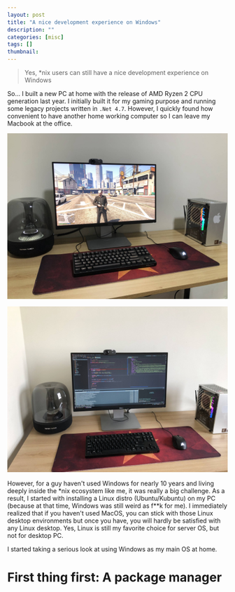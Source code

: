 ```yaml
---
layout: post
title: "A nice development experience on Windows"
description: ""
categories: [misc]
tags: []
thumbnail:
---
```


> Yes, \*nix users can still have a nice development experience on Windows

So... I built a new PC at home with the release of AMD Ryzen 2 CPU generation last year. I
initially built it for my gaming purpose and running some legacy projects written in `.Net 4.7`.
However, I quickly found how convenient to have another home working computer so I can leave my
Macbook at the office.

![PC1](/files/2020-03-15-a-nice-development-experience-on-windows/pc1.jpg)

![PC2](/files/2020-03-15-a-nice-development-experience-on-windows/pc2.jpg)

However, for a guy haven't used Windows for nearly 10 years and living deeply inside the \*nix
ecosystem like me, it was really a big challenge. As a result, I started with installing a
Linux distro (Ubuntu/Kubuntu) on my PC (because at that time, Windows was still weird as f**k for
me). I immediately realized that if you haven't used MacOS, you can stick with those Linux desktop
environments but once you have, you will hardly be satisfied with any Linux desktop. Yes, Linux is
still my favorite choice for server OS, but not for desktop PC.

I started taking a serious look at using Windows as my main OS at home.

# First thing first: A package manager
